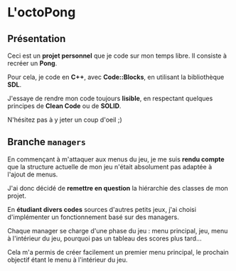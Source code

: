 # L'octoPong

## Présentation

Ceci est un **projet personnel** que je code sur mon temps libre. Il consiste à recréer un **Pong**.

Pour cela, je code en **C++**, avec **Code::Blocks**, en utilisant la bibliothèque **SDL**.

J'essaye de rendre mon code toujours **lisible**, en respectant quelques principes de **Clean Code** ou de **SOLID**.

N'hésitez pas à y jeter un coup d'oeil ;)

## Branche `managers`

En commençant à m'attaquer aux menus du jeu, je me suis **rendu compte** que la structure actuelle de mon jeu n'était absolument pas adaptée à l'ajout de menus.

J'ai donc décidé de **remettre en question** la hiérarchie des classes de mon projet.

En **étudiant divers codes** sources d'autres petits jeux, j'ai choisi d'implémenter un fonctionnement basé sur des managers.

Chaque manager se charge d'une phase du jeu : menu principal, jeu, menu à l'intérieur du jeu, pourquoi pas un tableau des scores plus tard...

Cela m'a permis de créer facilement un premier menu principal, le prochain objectif étant le menu à l'intérieur du jeu.
